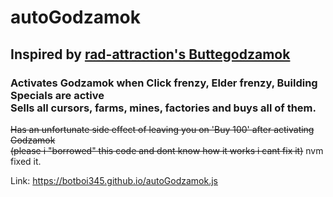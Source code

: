 # autoGodzamok <br>
## Inspired by [rad-attraction's Buttegodzamok](https://github.com/Rad-Attraction/butte_godzamok) <br>
### Activates Godzamok when Click frenzy, Elder frenzy, Building Specials are active <br>  Sells all cursors, farms, mines, factories and buys all of them. 
 
 ~~Has an unfortunate side effect of leaving you on 'Buy 100' after activating Godzamok <br> (please i "borrowed" this code and dont know how it works i cant fix it)~~ nvm fixed it.

Link: https://botboi345.github.io/autoGodzamok.js
